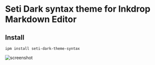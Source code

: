 # Seti Dark syntax theme for Inkdrop Markdown Editor

## Install
`ipm install seti-dark-theme-syntax`

![screenshot](https://github.com/Chanakan55991/seti-dark-theme-syntax/)
